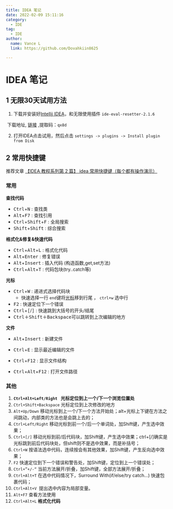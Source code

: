 ```yaml
---
title: IDEA 笔记
date: 2022-02-09 15:11:16
category:
  - IDE
tag:
  - IDE
author:
  name: Vance L
  link: https://github.com/Dovahkiin8625

---
```


# IDEA 笔记

## 1 无限30天试用方法

1. 下载并安装好[Intellij IDEA](https://www.jetbrains.com/idea/download/#section=windows)，和无限使用插件 `ide-eval-resetter-2.1.6`

​        下载地址, [链接](https://pan.baidu.com/s/1CsTqgLoK2oBXzaw75jrFQw?pwd=qx8d) ,提取码：`qx8d`

2. 打开IDEA点击试用，然后点击 `settings -> plugins -> Install plugin from Disk`

## 2 常用快捷键

推荐文章 [【IDEA 教程系列第 2 篇】 idea 常用快捷键（每个都有操作演示）](https://blog.csdn.net/qq_42351033/article/details/107599118)

### 常用

**查找代码**

* <kbd>Ctrl</kbd>+<kbd>N</kbd> : 查找类
* <kbd>Alt</kbd>+<kbd>F7</kbd> : 查找引用
* <kbd>Ctrl</kbd>+<kbd>Shift</kbd>+<kbd>F</kbd> : 全局搜索
* <kbd>Shift</kbd>+<kbd>Shift</kbd> : 综合搜索

**格式化&修复&快速代码**

* <kbd>Ctrl</kbd>+<kbd>Alt</kbd>+<kbd>L</kbd> : 格式化代码
* <kbd>Alt</kbd>+<kbd>Enter</kbd> : 修复错误
* <kbd>Alt</kbd>+<kbd>Insert</kbd> : 插入代码 (构造函数,get,set方法)
* <kbd>Ctrl</kbd>+<kbd>Alt</kbd>+<kbd>T</kbd> : 代码包块(try..catch等)

**光标**

* <kbd>Ctrl</kbd>+<kbd>W</kbd> : 递进式选择代码块
  * 快速选择一行 `end`键将[光标](https://so.csdn.net/so/search?q=光标&spm=1001.2101.3001.7020)移到行尾 ， `ctrl+w` 选中行
* <kbd>F2</kbd> : 快速定位下一个错误
* <kbd>Ctrl</kbd>+<kbd>[</kbd>/<kbd>]</kbd> : 快速跳到大括号的开头/结尾
* <kbd>Ctrl</kbd>＋<kbd>Shift</kbd>＋<kbd>Backspace</kbd>可以跳转到上次编辑的地方

**文件**

* <kbd>Alt</kbd>+<kbd>Insert</kbd> : 新建文件

* <kbd>Ctrl</kbd>+<kbd>E</kbd> : 显示最近编辑的文件
* <kbd>Ctrl</kbd>+<kbd>F12</kbd> : 显示文件结构
* <kbd>Ctrl</kbd>+<kbd>Alt</kbd>+<kbd>F12</kbd> : 打开文件路径

### 其他

1. **`Ctrl+Alt+Left/Right `  光标定位到上一个/下一个浏览位置处**
2. `Ctrl+Shift+Backspace`   光标定位到上次修改的地方
3. `Alt+Up/Down`   移动光标到上一个/下一个方法开始处；alt+光标上下键在方法之间跳动，内部类的方法也是会跳上去的；
4. `Ctrl+Left/Right`   移动光标到前一个/后一个单词处，加Shift键，产生选中效果；
5. `Ctrl+[/]`   移动光标到前/后代码块，加Shift键，产生选中效果；ctrl+[/]确实是光标跳到前后代码块处，但shift则不是选中效果，而是补括号；
6. `Ctrl+W`   按语法选中代码，连续按会有其他效果，加Shift键，产生反向选中效果；
7. `F2`   快速定位到下一个错误和警告处，加Shift键，定位到上一个错误处；
8. `Ctrl+”+/-“`   当前方法展开/折叠，加Shift键，全部方法展开/折叠；
9. `Ctrl+Alt+T` 在选中代码情况下，Surround With(if/else/try catch…) 快速包裹代码；
10. `Ctrl+Alt+V `提出选中内容为局部变量。
11. `Alt+F7` 查看方法使用
12. `Ctrl+Alt+L` **格式化代码**